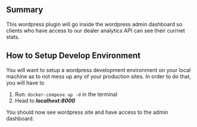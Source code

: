 ## Summary
This wordpress plugin will go inside the wordpress admin dashboard so clients who have access to our dealer analytics API can see their currnet stats.

## How to Setup Develop Environment
You will want to setup a wordpress development environment on your local machine as to not mess up any of your production sites. In order to do that, you will have to
1. Run: `docker-compose up -d` in the terminal
2. Head to ***localhost:8000***

You should now see wordpress site and have access to the admin dashboard.